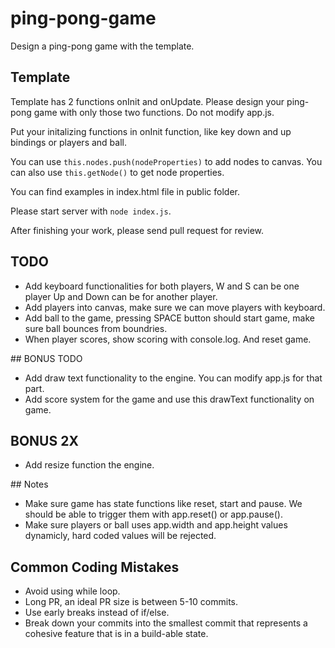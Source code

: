 # ping-pong-game
Design a ping-pong game with the template.

## Template
Template has 2 functions onInit and onUpdate. Please design your ping-pong game with only those two functions. Do not modify app.js.

Put your initalizing functions in onInit function, like key down and up bindings or players and ball.

You can use ```this.nodes.push(nodeProperties)``` to add nodes to canvas.
You can also use ```this.getNode()``` to get node properties.

You can find examples in index.html file in public folder.

Please start server with ```node index.js```.

After finishing your work, please send pull request for review.

## TODO
- Add keyboard functionalities for both players, W and S can be one player Up and Down can be for another player.
- Add players into canvas, make sure we can move players with keyboard.
- Add ball to the game, pressing SPACE button should start game, make sure ball bounces from boundries.
- When player scores, show scoring with console.log. And reset game.

## BONUS TODO
- Add draw text functionality to the engine. You can modify app.js for that part.
- Add score system for the game and use this drawText functionality on game.

## BONUS 2X
- Add resize function the engine.

## Notes
- Make sure game has state functions like reset, start and pause. We should be able to trigger them with app.reset() or app.pause().
- Make sure players or ball uses app.width and app.height values dynamicly, hard coded values will be rejected.

## Common Coding Mistakes
- Avoid using while loop.
- Long PR, an ideal PR size is between 5-10 commits.
- Use early breaks instead of if/else.
- Break down your commits into the smallest commit that represents a cohesive feature that is in a build-able state.